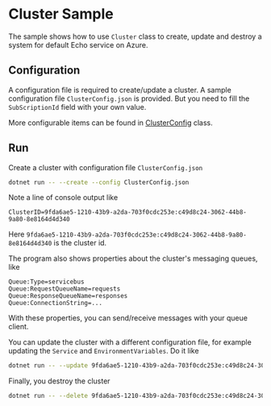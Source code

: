 # Cluster Sample

The sample shows how to use `Cluster` class to create, update and destroy a system for default Echo service on Azure.

## Configuration

A configuration file is required to create/update a cluster. A sample configuration file `ClusterConfig.json` is provided. But you need to fill the `SubScriptionId` field with your own value.

More configurable items can be found in [ClusterConfig](../../../Client/SDK/ClusterConfig.cs) class.

## Run

Create a cluster with configuration file `ClusterConfig.json`

```bash
dotnet run -- --create --config ClusterConfig.json
```

Note a line of console output like

```
ClusterID=9fda6ae5-1210-43b9-a2da-703f0cdc253e:c49d8c24-3062-44b8-9a80-8e8164d4d340
```

Here `9fda6ae5-1210-43b9-a2da-703f0cdc253e:c49d8c24-3062-44b8-9a80-8e8164d4d340` is the cluster id.

The program also shows properties about the cluster's messaging queues, like

```
Queue:Type=servicebus
Queue:RequestQueueName=requests
Queue:ResponseQueueName=responses
Queue:ConnectionString=...
```

With these properties, you can send/receive messages with your queue client.

You can update the cluster with a different configuration file, for example updating the `Service` and `EnvironmentVariables`. Do it like

```bash
dotnet run -- --update 9fda6ae5-1210-43b9-a2da-703f0cdc253e:c49d8c24-3062-44b8-9a80-8e8164d4d340 --config ClusterConfig.json
```

Finally, you destroy the cluster

```bash
dotnet run -- --delete 9fda6ae5-1210-43b9-a2da-703f0cdc253e:c49d8c24-3062-44b8-9a80-8e8164d4d340
```
